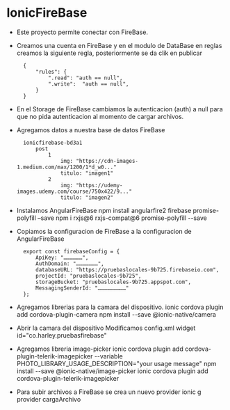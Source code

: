 # IonicFireBase

* Este proyecto permite conectar con FireBase.

- Creamos una cuenta en FireBase y en el modulo de DataBase en reglas creamos la siguiente regla, posteriormente se da clik en publicar
    
        {
            "rules": {
                ".read": "auth == null",
                ".write":  "auth == null",
            }
        }

- En el Storage de FireBase cambiamos la autenticacion (auth) a null para que no pida autenticacion al momento de cargar archivos.

- Agregamos datos a nuestra base de datos FireBase
    
        ionicfirebase-bd3a1
            post
                1
                    img: "https://cdn-images-1.medium.com/max/1200/1*d_w0..."
                    titulo: "imagen1"
                2
                    img: "https://udemy-images.udemy.com/course/750x422/9..."
                    titulo: "imagen2"

- Instalamos AngularFireBase
    npm install angularfire2 firebase promise-polyfill –save
    npm i rxjs@6 rxjs-compat@6 promise-polyfill --save

- Copiamos la configuracion de FireBase a la configuracion de AngularFireBase
        
        export const firebaseConfig = {
            ApiKey: "………………",
            AuthDomain: "…………………",
            databaseURL: "https://pruebaslocales-9b725.firebaseio.com",
            projectId: "pruebaslocales-9b725",
            storageBucket: "pruebaslocales-9b725.appspot.com",
            MessagingSenderId: "………………………"
        };

- Agregamos librerias para la camara del dispositivo.
    ionic cordova plugin add cordova-plugin-camera
    npm install --save @ionic-native/camera

- Abrir la camara del dispositivo Modificamos config.xml 
    widget id="co.harley.pruebasfirebase"

- Agregamos libreria image-picker
    ionic cordova plugin add cordova-plugin-telerik-imagepicker --variable PHOTO_LIBRARY_USAGE_DESCRIPTION="your usage message"
    npm install --save @ionic-native/image-picker
    ionic cordova plugin add cordova-plugin-telerik-imagepicker

- Para subir archivos a FireBase se crea un nuevo provider
    ionic g provider cargaArchivo

